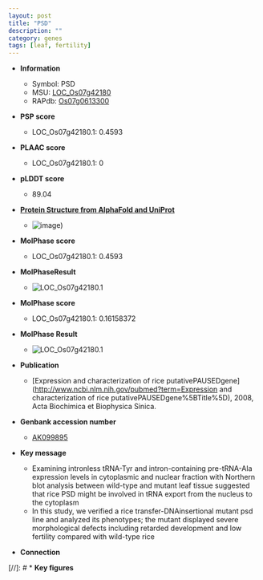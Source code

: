```yaml
---
layout: post
title: "PSD"
description: ""
category: genes
tags: [leaf, fertility]
---
```


* **Information**  
    + Symbol: PSD  
    + MSU: [LOC_Os07g42180](http://rice.plantbiology.msu.edu/cgi-bin/ORF_infopage.cgi?orf=LOC_Os07g42180)  
    + RAPdb: [Os07g0613300](http://rapdb.dna.affrc.go.jp/viewer/gbrowse_details/irgsp1?name=Os07g0613300)  

* **PSP score**  
    + LOC_Os07g42180.1: 0.4593 

* **PLAAC score**  
    + LOC_Os07g42180.1: 0 

* **pLDDT score**
    + 89.04

* **[Protein Structure from AlphaFold and UniProt](https://www.uniprot.org/uniprotkb/Q8H3A7/entry#structure)**
    + ![image](https://ricepsp.github.io/images/Q8/AF-Q8H3A7-F1.png))

* **MolPhase score**
    + LOC_Os07g42180.1: 0.4593

* **MolPhaseResult**
    + ![LOC_Os07g42180.1](https://ricepsp.github.io/pictures/LOC_Os07g/LOC_Os07g42180.1.png)

* **MolPhase score**
    + LOC_Os07g42180.1: 0.16158372

* **MolPhase Result**
    + ![LOC_Os07g42180.1](https://304243504.github.io/Pictures/LOC_Os07g/LOC_Os07g42180.1.png)

* **Publication**  
    + [Expression and characterization of rice putativePAUSEDgene](http://www.ncbi.nlm.nih.gov/pubmed?term=Expression and characterization of rice putativePAUSEDgene%5BTitle%5D), 2008, Acta Biochimica et Biophysica Sinica.

* **Genbank accession number**  
    + [AK099895](http://www.ncbi.nlm.nih.gov/nuccore/AK099895)

* **Key message**  
    + Examining intronless tRNA-Tyr and intron-containing pre-tRNA-Ala expression levels in cytoplasmic and nuclear fraction with Northern blot analysis between wild-type and mutant leaf tissue suggested that rice PSD might be involved in tRNA export from the nucleus to the cytoplasm
    + In this study, we verified a rice transfer-DNAinsertional mutant psd line and analyzed its phenotypes; the mutant displayed severe morphological defects including retarded development and low fertility compared with wild-type rice

* **Connection**  

[//]: # * **Key figures**  


